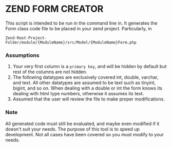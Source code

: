 # ZEND FORM CREATOR
This script is intended to be run in the command line in. It generates the Form class code file to be placed in your zend project.  Particularly, in 

```
Zend-Root-Project-Folder/module/{ModuleName}/src/Model/{ModuleName}Form.php
```

### Assumptions
1. Your very first column is a `primary key`, and will be hidden by default but rest of the columns are not hidden.
2. The following datatypes are exclusively covered int, double, varchar, and text.  All other datatypes are assumed to be text such as tinyint, bigint, and so on.  When dealing with a double or int the form knows its dealing with html type numbers, otherwise it assumes its text.
3. Assumed that the user will review the file to make proper modifications.

### Note
All generated code must still be evaluated, and maybe even modified if it doesn't suit your needs.  The purpose of this tool is to speed up development. Not all cases have been covered so you must modify to your needs. 